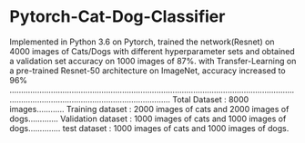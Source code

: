 # Pytorch-Cat-Dog-Classifier
Implemented in Python 3.6 on Pytorch, trained the network(Resnet) on 4000 images of Cats/Dogs with different hyperparameter sets and obtained a validation set accuracy on 1000 images of 87%. with Transfer-Learning on a pre-trained Resnet-50 architecture on ImageNet, accuracy increased to 96% ..................................................................................................................................................................................................
Total Dataset : 8000 images............
Training dataset : 2000 images of cats and 2000 images of dogs.............
Validation dataset : 1000 images of cats and 1000 images of dogs..............
test dataset : 1000 images of cats and 1000 images of dogs.
